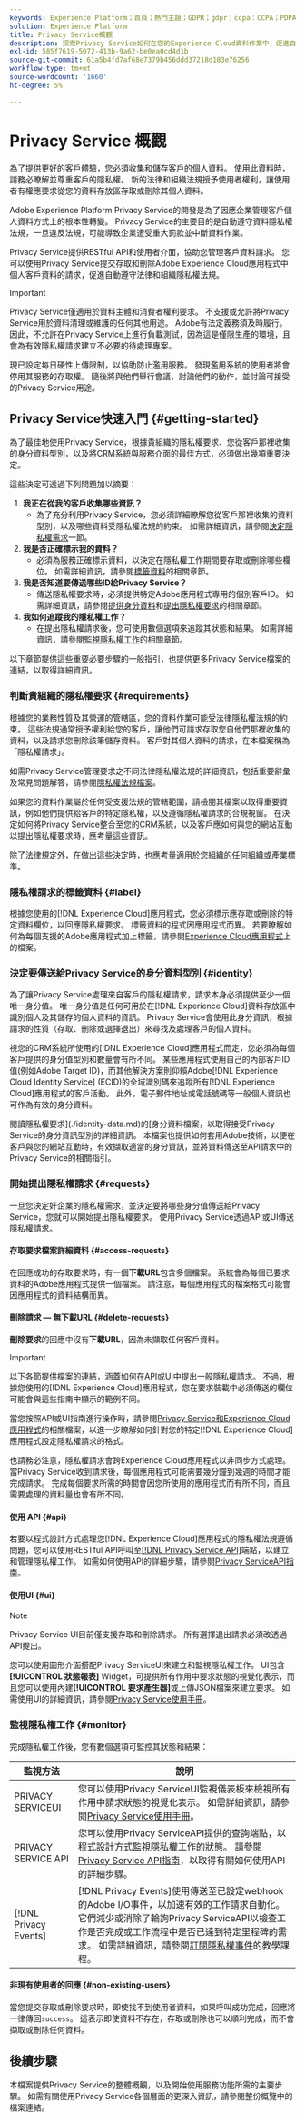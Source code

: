 ```yaml
---
keywords: Experience Platform；首頁；熱門主題；GDPR；gdpr；ccpa：CCPA；PDPA；PDPA_that；PDPA_THA；lgpd；LGPD；lgpd_bra；LGPD_BRA；
solution: Experience Platform
title: Privacy Service概觀
description: 探索Privacy Service如何在您的Experience Cloud資料作業中，促進自動符合隱私權法規。
exl-id: 585f7619-5072-413b-9a62-be0ea0cd4d1b
source-git-commit: 61a5b4fd7af68e7379b456ddd37218d183e76256
workflow-type: tm+mt
source-wordcount: '1660'
ht-degree: 5%

---
```


# Privacy Service 概觀

為了提供更好的客戶體驗，您必須收集和儲存客戶的個人資料。 使用此資料時，請務必瞭解並尊重客戶的隱私權。 新的法律和組織法規授予使用者權利，讓使用者有權應要求從您的資料存放區存取或刪除其個人資料。

Adobe Experience Platform Privacy Service的開發是為了因應企業管理客戶個人資料方式上的根本性轉變。 Privacy Service的主要目的是自動遵守資料隱私權法規，一旦違反法規，可能導致企業遭受重大罰款並中斷資料作業。

Privacy Service提供RESTful API和使用者介面，協助您管理客戶資料請求。 您可以使用Privacy Service提交存取和刪除Adobe Experience Cloud應用程式中個人客戶資料的請求，促進自動遵守法律和組織隱私權法規。

>[!IMPORTANT]
>
>Privacy Service僅適用於資料主體和消費者權利要求。 不支援或允許將Privacy Service用於資料清理或維護的任何其他用途。 Adobe有法定義務須及時履行。 因此，不允許在Privacy Service上進行負載測試，因為這是僅限生產的環境，且會為有效隱私權請求建立不必要的待處理專案。
>
>現已設定每日硬性上傳限制，以協助防止濫用服務。 發現濫用系統的使用者將會停用其服務的存取權。 隨後將與他們舉行會議，討論他們的動作，並討論可接受的Privacy Service用途。

## Privacy Service快速入門 {#getting-started}

為了最佳地使用Privacy Service，根據貴組織的隱私權要求、您從客戶那裡收集的身分資料型別，以及將CRM系統與服務介面的最佳方式，必須做出幾項重要決定。

這些決定可透過下列問題加以摘要：

1. **我正在從我的客戶收集哪些資訊？**
   * 為了充分利用Privacy Service，您必須詳細瞭解您從客戶那裡收集的資料型別，以及哪些資料受隱私權法規的約束。 如需詳細資訊，請參閱[決定隱私權需求](#requirements)一節。
1. **我是否正確標示我的資料？**
   * 必須為服務正確標示資料，以決定在隱私權工作期間要存取或刪除哪些欄位。 如需詳細資訊，請參閱[標籤資料](#label)的相關章節。
1. **我是否知道要傳送哪些ID給Privacy Service？**
   * 傳送隱私權要求時，必須提供特定Adobe應用程式專用的個別客戶ID。 如需詳細資訊，請參閱[提供身分資料](#identity)和[提出隱私權要求](#requests)的相關章節。
1. **我如何追蹤我的隱私權工作？**
   * 在提出隱私權請求後，您可使用數個選項來追蹤其狀態和結果。 如需詳細資訊，請參閱[監視隱私權工作](#monitor)的相關章節。

以下章節提供這些重要必要步驟的一般指引，也提供更多Privacy Service檔案的連結，以取得詳細資訊。

### 判斷貴組織的隱私權要求 {#requirements}

根據您的業務性質及其營運的管轄區，您的資料作業可能受法律隱私權法規的約束。 這些法規通常授予權利給您的客戶，讓他們可請求存取您自他們那裡收集的資料，以及請求您刪除該筆儲存資料。 客戶對其個人資料的請求，在本檔案稱為「隱私權請求」。

如需Privacy Service管理要求之不同法律隱私權法規的詳細資訊，包括重要辭彙及常見問題解答，請參閱[隱私權法規檔案](./regulations/overview.md)。

如果您的資料作業屬於任何受支援法規的管轄範圍，請檢閱其檔案以取得重要資訊，例如他們提供給客戶的特定隱私權，以及遵循隱私權請求的合規視窗。 在決定如何將Privacy Service整合至您的CRM系統，以及客戶應如何與您的網站互動以提出隱私權要求時，應考量這些資訊。

除了法律規定外，在做出這些決定時，也應考量適用於您組織的任何組織或產業標準。

### 隱私權請求的標籤資料 {#label}

根據您使用的[!DNL Experience Cloud]應用程式，您必須標示應存取或刪除的特定資料欄位，以回應隱私權要求。 標籤資料的程式因應用程式而異。 若要瞭解如何為每個支援的Adobe應用程式加上標籤，請參閱[Experience Cloud應用程式](./experience-cloud-apps.md)上的檔案。

### 決定要傳送給Privacy Service的身分資料型別 {#identity}

為了讓Privacy Service處理來自客戶的隱私權請求，請求本身必須提供至少一個唯一身分值。 唯一身分值是任何可用於在[!DNL Experience Cloud]資料存放區中識別個人及其儲存的個人資料的資訊。 Privacy Service會使用此身分資訊，根據請求的性質（存取、刪除或選擇退出）來尋找及處理客戶的個人資料。

視您的CRM系統所使用的[!DNL Experience Cloud]應用程式而定，您必須為每個客戶提供的身分值型別和數量會有所不同。 某些應用程式使用自己的內部客戶ID值(例如Adobe Target ID)，而其他解決方案則仰賴Adobe[!DNL Experience Cloud Identity Service] (ECID)的全域識別碼來追蹤所有[!DNL Experience Cloud]應用程式的客戶活動。 此外，電子郵件地址或電話號碼等一般個人資訊也可作為有效的身分資料。

閱讀隱私權要求](./identity-data.md)的[身分資料檔案，以取得接受Privacy Service的身分資訊型別的詳細資訊。 本檔案也提供如何套用Adobe技術，以便在客戶與您的網站互動時，有效擷取適當的身分資訊，並將資料傳送至API請求中的Privacy Service的相關指引。

### 開始提出隱私權請求 {#requests}

一旦您決定好企業的隱私權需求，並決定要將哪些身分值傳送給Privacy Service，您就可以開始提出隱私權要求。 使用Privacy Service透過API或UI傳送隱私權請求。

#### 存取要求檔案詳細資料 {#access-requests}

在回應成功的存取要求時，有一個&#x200B;**下載URL**&#x200B;包含多個檔案。 系統會為每個已要求資料的Adobe應用程式提供一個檔案。 請注意，每個應用程式的檔案格式可能會因應用程式的資料結構而異。

#### 刪除請求 — 無下載URL {#delete-requests}

**刪除要求**&#x200B;的回應中沒有&#x200B;**下載URL**，因為未擷取任何客戶資料。

>[!IMPORTANT]
>
>以下各節提供檔案的連結，涵蓋如何在API或UI中提出一般隱私權請求。 不過，根據您使用的[!DNL Experience Cloud]應用程式，您在要求裝載中必須傳送的欄位可能會與這些指南中顯示的範例不同。
>
>當您按照API或UI指南進行操作時，請參閱[Privacy Service和Experience Cloud應用程式](./experience-cloud-apps.md)的相關檔案，以進一步瞭解如何針對您的特定[!DNL Experience Cloud]應用程式設定隱私權請求的格式。
>
>也請務必注意，隱私權請求會跨Experience Cloud應用程式以非同步方式處理。 當Privacy Service收到請求後，每個應用程式可能需要幾分鐘到幾週的時間才能完成請求。 完成每個要求所需的時間會因您所使用的應用程式而有所不同，而且需要處理的資料量也會有所不同。

#### 使用 API {#api}

若要以程式設計方式處理您[!DNL Experience Cloud]應用程式的隱私權法規遵循問題，您可以使用RESTful API呼叫至[[!DNL Privacy Service API]](https://developer.adobe.com/experience-platform-apis/references/privacy-service/)端點，以建立和管理隱私權工作。 如需如何使用API的詳細步驟，請參閱[Privacy ServiceAPI指南](api/overview.md)。

#### 使用UI {#ui}

>[!NOTE]
>
>Privacy Service UI目前僅支援存取和刪除請求。 所有選擇退出請求必須改透過API提出。

您可以使用圖形介面搭配Privacy ServiceUI來建立和監視隱私權工作。 UI包含&#x200B;**[!UICONTROL 狀態報表]** Widget，可提供所有作用中要求狀態的視覺化表示，而且您可以使用內建&#x200B;**[!UICONTROL 要求產生器]**&#x200B;或上傳JSON檔案來建立要求。 如需使用UI的詳細資訊，請參閱[Privacy Service使用手冊](ui/overview.md)。

### 監視隱私權工作 {#monitor}

完成隱私權工作後，您有數個選項可監控其狀態和結果：

| 監視方法 | 說明 |
| --- | --- |
| PRIVACY SERVICEUI | 您可以使用Privacy ServiceUI監視儀表板來檢視所有作用中請求狀態的視覺化表示。 如需詳細資訊，請參閱[Privacy Service使用手冊](ui/overview.md)。 |
| PRIVACY SERVICE API | 您可以使用Privacy ServiceAPI提供的查詢端點，以程式設計方式監視隱私權工作的狀態。 請參閱[Privacy Service API指南](./api/overview.md)，以取得有關如何使用API的詳細步驟。 |
| [!DNL Privacy Events] | [!DNL Privacy Events]使用傳送至已設定webhook的Adobe I/O事件，以加速有效的工作請求自動化。 它們減少或消除了輪詢Privacy ServiceAPI以檢查工作是否完成或工作流程中是否已達到特定里程碑的需求。 如需詳細資訊，請參閱[訂閱隱私權事件](./privacy-events.md)的教學課程。 |

#### 非現有使用者的回應 {#non-existing-users}

當您提交存取或刪除要求時，即使找不到使用者資料，如果呼叫成功完成，回應將一律傳回`success`。 這表示即使資料不存在，存取或刪除也可以順利完成，而不會擷取或刪除任何資料。

## 後續步驟

本檔案提供Privacy Service的整體概觀，以及開始使用服務功能所需的主要步驟。 如需有關使用Privacy Service各個層面的更深入資訊，請參閱整份概覽中的檔案連結。
